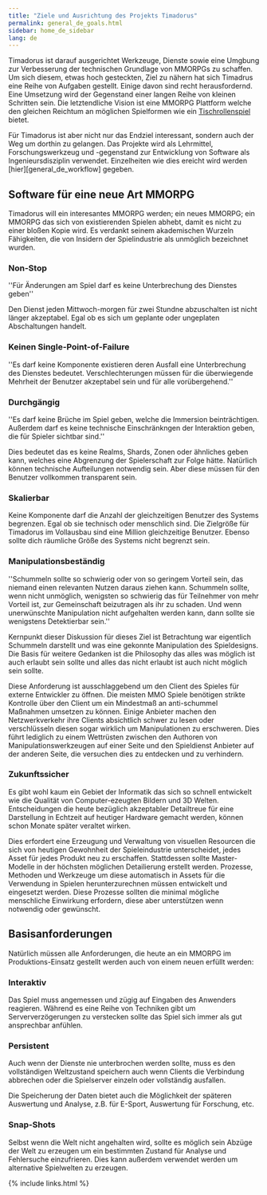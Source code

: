 ```yaml
---
title: "Ziele und Ausrichtung des Projekts Timadorus"
permalink: general_de_goals.html
sidebar: home_de_sidebar
lang: de
---
```


Timadorus ist darauf ausgerichtet Werkzeuge, Dienste sowie eine Umgbung zur Verbesserung der technischen Grundlage von MMORPGs zu schaffen. Um sich diesem, etwas hoch gesteckten, Ziel zu nähern  hat sich Timadrus eine Reihe von Aufgaben gestellt. Einige davon sind recht herausfordernd. Eine Umsetzung wird der Gegenstand einer langen Reihe von kleinen Schritten sein. Die letztendliche Vision ist eine MMORPG Plattform welche den gleichen Reichtum an möglichen Spielformen wie ein [Tischrollenspiel](https://de.wikipedia.org/wiki/Pen-%26-Paper-Rollenspiel) bietet.

Für Timadorus ist aber nicht nur das Endziel interessant, sondern auch der Weg um dorthin zu gelangen. Das Projekte wird als Lehrmittel, Forschungswerkzeug und -gegenstand zur Entwicklung von Software als Ingenieursdisziplin verwendet. Einzelheiten wie dies ereicht wird werden [hier][general_de_workflow] gegeben.

## Software für eine neue Art MMORPG ##

Timadorus will ein interesantes MMORPG werden; ein neues MMORPG; ein MMORPG das sich von existierenden Spielen abhebt, damit es nicht zu einer bloßen Kopie wird. Es verdankt seinem akademischen Wurzeln Fähigkeiten, die von Insidern der Spielindustrie als unmöglich bezeichnet wurden.

### Non-Stop ###
''Für Änderungen am Spiel darf es keine Unterbrechung des Dienstes geben''

Den Dienst jeden Mittwoch-morgen für zwei Stundne abzuschalten ist nicht länger akzeptabel. Egal ob es sich um geplante oder ungeplaten Abschaltungen handelt.

### Keinen Single-Point-of-Failure ###
''Es darf keine Komponente existieren deren Ausfall eine Unterbrechung des Dienstes bedeutet. Verschlechterungen müssen für die überwiegende Mehrheit der Benutzer akzeptabel sein und für alle vorübergehend.''

### Durchgängig ###
''Es darf keine Brüche im Spiel geben, welche die Immersion beinträchtigen. Außerdem darf es keine technische Einschränkngen der Interaktion geben, die für Spieler sichtbar sind.''

Dies bedeutet das es keine Realms, Shards, Zonen oder ähnliches geben kann, welches eine Abgrenzung der Spielerschaft zur Folge hätte. Natürlich können technische Aufteilungen notwendig sein. Aber diese müssen für den Benutzer vollkommen transparent sein.

### Skalierbar ###
Keine Komponente darf die Anzahl der gleichzeitigen Benutzer des Systems begrenzen. Egal ob sie technisch oder menschlich sind. Die Zielgröße für Timadorus im Vollausbau sind eine Million gleichzeitige Benutzer. Ebenso sollte dich räumliche Größe des Systems nicht begrenzt sein.


### Manipulationsbeständig ###

''Schummeln sollte so schwierig oder von so geringem Vorteil sein, das niemand einen relevanten Nutzen daraus ziehen kann. Schummeln sollte, wenn nicht unmöglich, wenigsten so schwierig das für Teilnehmer von mehr Vorteil ist, zur Gemeinschaft beizutragen als ihr zu schaden. Und wenn unerwünschte Manipulation nicht aufgehalten werden kann, dann sollte sie wenigstens Detektierbar sein.''

Kernpunkt dieser Diskussion für dieses Ziel ist Betrachtung war eigentlich Schummeln darstellt und was eine gekonnte Manipulation des Spieldesigns. Die Basis für weitere Gedanken ist die Philosophy das alles was möglich ist auch erlaubt sein sollte und alles das nicht erlaubt ist auch nicht möglich sein sollte.

Diese Anforderung ist ausschlaggebend um den Client des Spieles für externe Entwickler zu öffnen. Die meisten MMO Spiele benötigen strikte Kontrolle über den Client um ein Mindestmaß an anti-schummel Maßnahmen umsetzen zu können. Einige Anbieter machen den Netzwerkverkehr ihre Clients absichtlich schwer zu lesen oder verschlüsseln diesen sogar wirklich um Manipulationen zu erschweren. Dies führt lediglich zu einem Wettrüsten zwischen den Authoren von Manipulationswerkzeugen auf einer Seite und den Spieldienst Anbieter auf der anderen Seite, die versuchen dies zu entdecken und zu verhindern.


### Zukunftssicher ###

Es gibt wohl kaum ein Gebiet der Informatik das sich so schnell entwickelt wie die Qualität von Computer-ezeugten Bildern und 3D Welten. Entscheidungen die heute bezüglich akzeptabler Detailtreue für eine Darstellung in Echtzeit auf heutiger Hardware gemacht werden, können schon Monate später veraltet wirken.

Dies erfordert eine Erzeugung und Verwaltung von visuellen Resourcen die sich von heutigen Gewohnheit der Spieleindustrie unterscheidet, jedes Asset für jedes Produkt neu zu erschaffen. Stattdessen sollte Master-Modelle in der höchsten möglichen Detailierung erstellt werden. Prozesse, Methoden und Werkzeuge um diese automatisch in Assets für die Verwendung in Spielen herunterzurechnen müssen entwickelt und eingesetzt werden. Diese Prozesse sollten die minimal mögliche menschliche Einwirkung erfordern, diese aber unterstützen wenn notwendig oder gewünscht.

## Basisanforderungen ##

Natürlich müssen alle Anforderungen, die heute an ein MMORPG im Produktions-Einsatz gestellt werden auch von einem neuen erfüllt werden:

### Interaktiv ###

Das Spiel muss angemessen und zügig auf Eingaben des Anwenders reagieren. Während es eine Reihe von Techniken gibt um Serververzögerungen zu verstecken sollte das Spiel sich immer als gut ansprechbar anfühlen.

### Persistent ###

Auch wenn der Dienste nie unterbrochen werden sollte, muss es den vollständigen Weltzustand speichern auch wenn Clients die Verbindung abbrechen oder die Spielserver einzeln oder vollständig ausfallen.

Die Speicherung der Daten bietet auch die Möglichkeit der späteren Auswertung und Analyse, z.B. für E-Sport, Auswertung für Forschung, etc.

### Snap-Shots ###

Selbst wenn die Welt nicht angehalten wird, sollte es möglich sein Abzüge der Welt zu erzeugen um ein bestimmten Zustand für Analyse und Fehlersuche einzufrieren. Dies kann außerdem verwendet werden um alternative Spielwelten zu erzeugen.

{% include links.html %}
